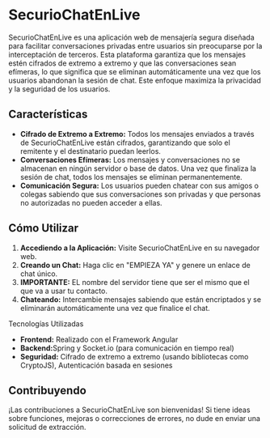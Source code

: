 


<h1>SecurioChatEnLive</h1>

<p>SecurioChatEnLive es una aplicación web de mensajería segura diseñada para facilitar conversaciones privadas entre usuarios sin preocuparse por la interceptación de terceros. Esta plataforma garantiza que los mensajes estén cifrados de extremo a extremo y que las conversaciones sean efímeras, lo que significa que se eliminan automáticamente una vez que los usuarios abandonan la sesión de chat. Este enfoque maximiza la privacidad y la seguridad de los usuarios.</p>

<h2>Características</h2>
<ul>
    
   
<li><strong>Cifrado de Extremo a Extremo:</strong> Todos los mensajes enviados a través de SecurioChatEnLive están cifrados, garantizando que solo el remitente y el destinatario puedan leerlos.</li>
    
  
<li><strong>Conversaciones Efímeras:</strong> Los mensajes y conversaciones no se almacenan en ningún servidor o base de datos. Una vez que finaliza la sesión de chat, todos los mensajes se eliminan permanentemente.</li>
    
  
<li><strong>Comunicación Segura:</strong> Los usuarios pueden chatear con sus amigos o colegas sabiendo que sus conversaciones son privadas y que personas no autorizadas no pueden acceder a ellas.</li>


</ul>

<h2>Cómo Utilizar</h2>
<ol>
    
  
<li><strong>Accediendo a la Aplicación:</strong> Visite SecurioChatEnLive en su navegador web.</li>
    <li><strong>Creando un Chat:</strong> Haga clic en "EMPIEZA YA" y genere un enlace de chat único.</li>
    
    
<li ><strong >IMPORTANTE:</strong> EL nombre del servidor tiene que ser el mismo que el que va a usar tu contacto.</li>
    
    
<li><strong>Chateando:</strong> Intercambie mensajes sabiendo que están encriptados y se eliminarán automáticamente una vez que finalice el chat.</li>

</ol



<h2>Tecnologías Utilizadas</h2>


<ul>
    
    
<li><strong>Frontend:</strong> Realizado con el Framework Angular</li>
    
  
<li><strong>Backend:</strong>Spring y  Socket.io (para comunicación en tiempo real)</li>
    
   
<li><strong>Seguridad:</strong> Cifrado de extremo a extremo (usando bibliotecas como CryptoJS), Autenticación basada en sesiones</li>


</ul>

<h2>Contribuyendo</h2>

<p>¡Las contribuciones a SecurioChatEnLive son bienvenidas! Si tiene ideas sobre funciones, mejoras o correcciones de errores, no dude en enviar una solicitud de extracción.</p>
